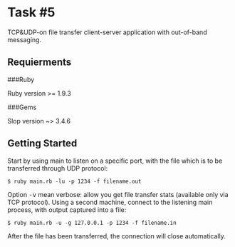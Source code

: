 Task #5
=======

TCP&UDP-on file transfer client-server application with out-of-band messaging.

Requierments
------------

###Ruby

Ruby version >= 1.9.3

###Gems

Slop version ~> 3.4.6

Getting Started
---------------

Start by using main to listen on a specific port, with the file which is to be transferred through UDP protocol:

    $ ruby main.rb -lu -p 1234 -f filename.out

Option <tt>-v</tt> mean verbose: allow you get file transfer stats (available only via TCP protocol).
Using a second machine, connect to the listening main process, with output captured into a file:

    $ ruby main.rb -u -g 127.0.0.1 -p 1234 -f filename.in

After the file has been transferred, the connection will close automatically.